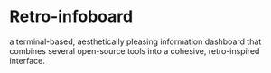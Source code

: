 # Retro-infoboard
a terminal-based, aesthetically pleasing information dashboard that combines several open-source tools into a cohesive, retro-inspired interface. 
